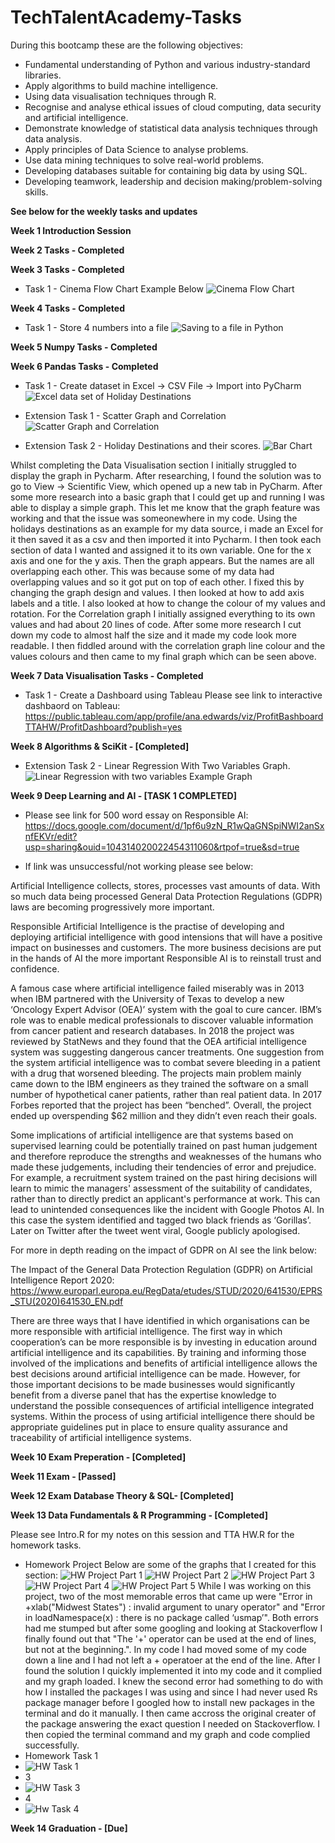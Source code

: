 # TechTalentAcademy-Tasks

During this bootcamp these are the following objectives:

* Fundamental understanding of Python and various industry-standard libraries.
* Apply algorithms to build machine intelligence.
* Using data visualisation techniques through R.
* Recognise and analyse ethical issues of cloud computing, data security and artificial intelligence.
* Demonstrate knowledge of statistical data analysis techniques through data analysis.
* Apply principles of Data Science to analyse problems.
* Use data mining techniques to solve real-world problems.
* Developing databases suitable for containing big data by using SQL.
* Developing teamwork, leadership and decision making/problem-solving skills.

**See below for the weekly tasks and updates**

**Week 1 Introduction Session**

**Week 2 Tasks - Completed**

**Week 3 Tasks - Completed**

* Task 1 - Cinema Flow Chart Example Below
![Cinema Flow Chart](https://user-images.githubusercontent.com/76181662/151241666-0bad8b50-71b5-4234-bb63-1fae519c868e.jpeg)

**Week 4 Tasks - Completed**

* Task 1 - Store 4 numbers into a file
![Saving to a file in Python](https://user-images.githubusercontent.com/76181662/152237733-00e8ed75-0dc1-4fec-8c50-e173cb9f28e2.jpg)

**Week 5 Numpy Tasks - Completed**

**Week 6 Pandas Tasks - Completed**
* Task 1 - Create dataset in Excel -> CSV File -> Import into PyCharm
![Excel data set of Holiday Destinations](https://user-images.githubusercontent.com/76181662/154374257-5a7c56db-5709-4de7-8d5c-aa5d33e80a8e.jpg)

* Extension Task 1 - Scatter Graph and Correlation
![Scatter Graph and Correlation](https://user-images.githubusercontent.com/76181662/154374103-4b218cc8-7cb9-497a-a92a-de2c806a5ffe.jpg)

* Extension Task 2 - Holiday Destinations and their scores.
![Bar Chart](https://user-images.githubusercontent.com/76181662/154374153-f1e9d9b0-b77a-45d2-b089-6f174b828c9d.jpg)

Whilst completing the Data Visualisation section I initially struggled to display the graph in Pycharm. After researching, I found the solution was to go to View -> Scientific View, which opened up a new tab in PyCharm. After some more research into a basic graph that I could get up and running I was able to display a simple graph. This let me know that the graph feature was working and that the issue was someonewhere in my code. Using the holidays destinations as an example for my data source, i made an Excel for it then saved it as a csv and then imported it into Pycharm. I then took each section of data I wanted and assigned it to its own variable. One for the x axis and one for the y axis. Then the graph appears. But the names are all overlapping each other. This was because some of my data had overlapping values and so it got put on top of each other. I fixed this by changing the graph design and values. I then looked at how to add axis labels and a title. I also looked at how to change the colour of my values and rotation. For the Correlation graph I initially assigned everything to its own values and had about 20 lines of code. After some more research I cut down my code to almost half the size and it made my code look more readable. I then fiddled around with the correlation graph line colour and the values colours and then came to my final graph which can be seen above.

**Week 7 Data Visualisation Tasks - Completed**
* Task 1 - Create a Dashboard using Tableau
Please see link to interactive dashbaord on Tableau: https://public.tableau.com/app/profile/ana.edwards/viz/ProfitBashboardTTAHW/ProfitDashboard?publish=yes

**Week 8 Algorithms & SciKit - [Completed]**

* Extension Task 2 - Linear Regression With Two Variables Graph.
![Linear Regression with two variables Example Graph](https://user-images.githubusercontent.com/76181662/157479591-c60181ff-028a-4194-b0a8-ae864eba3f2a.jpg)

**Week 9 Deep Learning and AI - [TASK 1 COMPLETED]**

* Please see link for 500 word essay on Responsible AI: https://docs.google.com/document/d/1pf6u9zN_R1wQaGNSpiNWI2anSxnfEKVr/edit?usp=sharing&ouid=104314020022454311060&rtpof=true&sd=true

* If link was unsuccessful/not working please see below:

Artificial Intelligence collects, stores, processes vast amounts of data. With so much data being processed General Data Protection Regulations (GDPR) laws are becoming progressively more important.

Responsible Artificial Intelligence is the practise of developing and deploying artificial intelligence with good intensions that will have a positive impact on businesses and customers. The more business decisions are put in the hands of AI the more important Responsible AI is to reinstall trust and confidence.

A famous case where artificial intelligence failed miserably was in 2013 when IBM partnered with the University of Texas to develop a new ‘Oncology Expert Advisor (OEA)’ system with the goal to cure cancer. IBM’s role was to enable medical professionals to discover valuable information from cancer patient and research databases. In 2018 the project was reviewed by StatNews and they found that the OEA artificial intelligence system was suggesting dangerous cancer treatments. One suggestion from the system artificial intelligence was to combat severe bleeding in a patient with a drug that worsened bleeding. The projects main problem mainly came down to the IBM engineers as they trained the software on a small number of hypothetical caner patients, rather than real patient data. In 2017 Forbes reported that the project has been “benched”. Overall, the project ended up overspending $62 million and they didn’t even reach their goals.

Some implications of artificial intelligence are that systems based on supervised learning could be potentially trained on past human judgement and therefore reproduce the strengths and weaknesses of the humans who made these judgements, including their tendencies of error and prejudice. For example, a recruitment system trained on the past hiring decisions will learn to mimic the managers' assessment of the suitability of candidates, rather than to directly predict an applicant's performance at work. 
This can lead to unintended consequences like the incident with Google Photos AI.  In this case the system identified and tagged two black friends as ‘Gorillas’. Later on Twitter after the tweet went viral, Google publicly apologised.

For more in depth reading on the impact of GDPR on AI see the link below: 

The Impact of the General Data Protection Regulation (GDPR) on Artificial Intelligence Report 2020: https://www.europarl.europa.eu/RegData/etudes/STUD/2020/641530/EPRS_STU(2020)641530_EN.pdf 

There are three ways that I have identified in which organisations can be more responsible with artificial intelligence. The first way in which cooperation’s can be more responsible is by investing in education around artificial intelligence and its capabilities. By training and informing those involved of the implications and benefits of artificial intelligence allows the best decisions around artificial intelligence can be made. However, for those important decisions to be made businesses would significantly benefit from a diverse panel that has the expertise knowledge to understand the possible consequences of artificial intelligence integrated systems. Within the process of using artificial intelligence there should be appropriate guidelines put in place to ensure quality assurance and traceability of artificial intelligence systems. 

**Week 10 Exam Preperation - [Completed]**

**Week 11 Exam - [Passed]**

**Week 12 Exam Database Theory & SQL- [Completed]**

**Week 13 Data Fundamentals & R Programming - [Completed]**

Please see Intro.R for my notes on this session and TTA HW.R for the homework tasks.
* Homework Project
Below are some of the graphs that I created for this section:
![HW Project Part 1](https://user-images.githubusercontent.com/76181662/162102910-657ac0ba-8048-4a8a-9f5c-3270b9304da0.jpeg)
![HW Project Part 2](https://user-images.githubusercontent.com/76181662/162102922-f4eaf88f-4f97-4a40-bc89-a674c1f06229.jpeg)
![HW Project Part 3](https://user-images.githubusercontent.com/76181662/162102932-2b0da675-67aa-40e1-800a-f5662274bc6d.jpeg)
![HW Project Part 4](https://user-images.githubusercontent.com/76181662/162102942-9fc0849c-2817-40e0-b512-06ce9b484b72.jpeg)
![HW Project Part 5](https://user-images.githubusercontent.com/76181662/162102944-20537e8d-2393-4453-b073-2b05a59057f5.jpeg)
While I was working on this project, two of the most memorable erros that came up were "Error in +xlab("Midwest States") : invalid argument to unary operator" and "Error in loadNamespace(x) : there is no package called ‘usmap’". Both errors had me stumped but after some googling and looking at Stackoverflow I finally found out that "The '+' operator can be used at the end of lines, but not at the beginning.". In my code I had moved some of my code down a line and I had not left a + operatoer at the end of the line. After I found the solution I quickly implemented it into my code and it complied and my graph loaded. I knew the second error had something to do with how I installed the packages I was using and since I had never used Rs package manager before I googled how to install new packages in the terminal and do it manually. I then came accross the original creater of the package answering the exact question I needed on Stackoverflow. I then copied the terminal command and my graph and code complied successfully. 
* Homework Task 1 
* ![HW Task 1](https://user-images.githubusercontent.com/76181662/162053714-0396947f-0068-45fe-8641-986dbf1b456a.jpg)
* 3
* ![HW Task 3](https://user-images.githubusercontent.com/76181662/162053777-f0b4634c-0a39-4eda-bf3d-4d6afd19cf5f.jpg)
* 4
* ![Hw Task 4](https://user-images.githubusercontent.com/76181662/162053790-e02e220f-d283-4e68-a9e6-d69ff8c6ebd1.jpg)

**Week 14 Graduation - [Due]**

